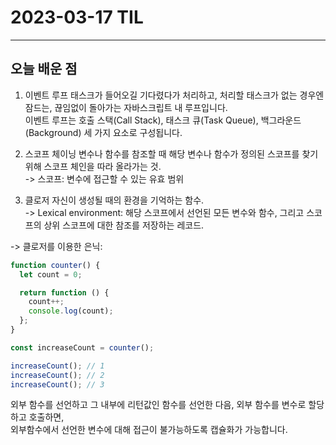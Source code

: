 # 2023-03-17 TIL

---

## 오늘 배운 점

1. 이벤트 루프
태스크가 들어오길 기다렸다가 처리하고, 처리할 태스크가 없는 경우엔 잠드는, 끊임없이 돌아가는 자바스크립트 내 루프입니다.  
이벤트 루프는 호출 스택(Call Stack), 태스크 큐(Task Queue), 백그라운드(Background) 세 가지 요소로 구성됩니다.

2. 스코프 체이닝
변수나 함수를 참조할 때 해당 변수나 함수가 정의된 스코프를 찾기 위해 스코프 체인을 따라 올라가는 것.  
-> 스코프: 변수에 접근할 수 있는 유효 범위

3. 클로저
자신이 생성될 때의 환경을 기억하는 함수.  
-> Lexical environment: 해당 스코프에서 선언된 모든 변수와 함수, 그리고 스코프의 상위 스코프에 대한 참조를 저장하는 레코드.


-> 클로저를 이용한 은닉:

```javascript
function counter() {
  let count = 0;

  return function () {
    count++;
    console.log(count);
  };
}

const increaseCount = counter();

increaseCount(); // 1
increaseCount(); // 2
increaseCount(); // 3
```

외부 함수를 선언하고 그 내부에 리턴값인 함수를 선언한 다음, 외부 함수를 변수로 할당하고 호출하면,  
외부함수에서 선언한 변수에 대해 접근이 불가능하도록 캡슐화가 가능합니다.